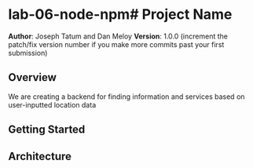 # lab-06-node-npm# Project Name

**Author**: Joseph Tatum and Dan Meloy
**Version**: 1.0.0 (increment the patch/fix version number if you make more commits past your first submission)

## Overview
We are creating a backend for finding information and services based on user-inputted location data

## Getting Started
<!-- What are the steps that a developer user must take in order to build this app on their own machine and get it running? -->

## Architecture
<!-- To the best of your ability, provide a detailed description of the application design. What technologies (languages, libraries, etc) you're using, and any other relevant design information. The audience would be a new developer user to the project -->